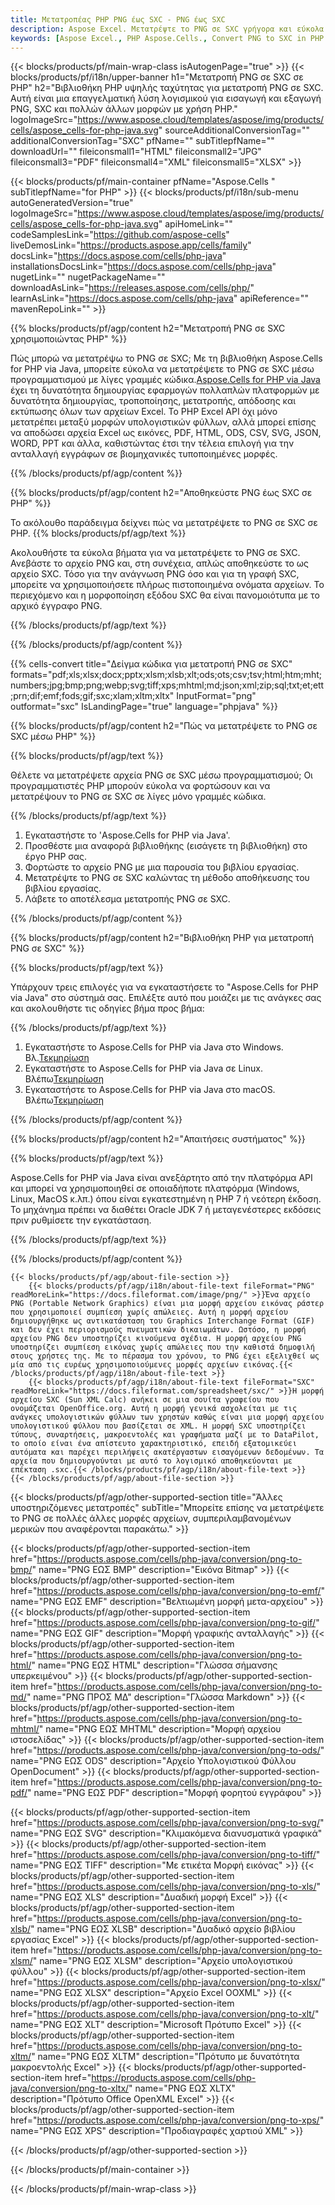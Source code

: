 ```yaml
---
title: Μετατροπέας PHP PNG έως SXC - PNG έως SXC
description: Aspose Excel. Μετατρέψτε το PNG σε SXC γρήγορα και εύκολα με Aspose.Cells. PHP PNG σε SXC. PHP Αποθήκευση PNG σε SXC. Αποθήκευση 4731P ως 0761.
keywords: [Aspose Excel., PHP Aspose.Cells., Convert PNG to SXC in PHP., Save PNG to SXC using PHP., PHP PNG to SXC saveformat., PNG to SXC Converter., PHP Save PNG as SXC]
---
```

{{< blocks/products/pf/main-wrap-class isAutogenPage="true" >}}
{{< blocks/products/pf/i18n/upper-banner h1="Μετατροπή PNG σε SXC σε PHP" h2="Βιβλιοθήκη PHP υψηλής ταχύτητας για μετατροπή PNG σε SXC. Αυτή είναι μια επαγγελματική λύση λογισμικού για εισαγωγή και εξαγωγή PNG, SXC και πολλών άλλων μορφών με χρήση PHP." logoImageSrc="https://www.aspose.cloud/templates/aspose/img/products/cells/aspose_cells-for-php-java.svg" sourceAdditionalConversionTag="" additionalConversionTag="SXC" pfName="" subTitlepfName="" downloadUrl="" fileiconsmall1="HTML" fileiconsmall2="JPG" fileiconsmall3="PDF" fileiconsmall4="XML" fileiconsmall5="XLSX" >}}

{{< blocks/products/pf/main-container pfName="Aspose.Cells " subTitlepfName="for PHP" >}}
{{< blocks/products/pf/i18n/sub-menu autoGeneratedVersion="true" logoImageSrc="https://www.aspose.cloud/templates/aspose/img/products/cells/aspose_cells-for-php-java.svg" apiHomeLink="" codeSamplesLink="https://github.com/aspose-cells" liveDemosLink="https://products.aspose.app/cells/family" docsLink="https://docs.aspose.com/cells/php-java" installationsDocsLink="https://docs.aspose.com/cells/php-java" nugetLink="" nugetPackageName="" downloadAsLink="https://releases.aspose.com/cells/php/" learnAsLink="https://docs.aspose.com/cells/php-java" apiReference="" mavenRepoLink="" >}}


{{% blocks/products/pf/agp/content h2="Μετατροπή PNG σε SXC χρησιμοποιώντας PHP" %}}

 Πώς μπορώ να μετατρέψω το PNG σε SXC; Με τη βιβλιοθήκη Aspose.Cells for PHP via Java, μπορείτε εύκολα να μετατρέψετε το PNG σε SXC μέσω προγραμματισμού με λίγες γραμμές κώδικα.[Aspose.Cells for PHP via Java](https://products.aspose.com/cells/php-java/) έχει τη δυνατότητα δημιουργίας εφαρμογών πολλαπλών πλατφορμών με δυνατότητα δημιουργίας, τροποποίησης, μετατροπής, απόδοσης και εκτύπωσης όλων των αρχείων Excel. Το PHP Excel API όχι μόνο μετατρέπει μεταξύ μορφών υπολογιστικών φύλλων, αλλά μπορεί επίσης να αποδώσει αρχεία Excel ως εικόνες, PDF, HTML, ODS, CSV, SVG, JSON, WORD, PPT και άλλα, καθιστώντας έτσι την τέλεια επιλογή για την ανταλλαγή εγγράφων σε βιομηχανικές τυποποιημένες μορφές.
 
{{% /blocks/products/pf/agp/content %}}

{{% blocks/products/pf/agp/content h2="Αποθηκεύστε PNG έως SXC σε PHP" %}}

Το ακόλουθο παράδειγμα δείχνει πώς να μετατρέψετε το PNG σε SXC σε PHP.
{{% blocks/products/pf/agp/text %}}

Ακολουθήστε τα εύκολα βήματα για να μετατρέψετε το PNG σε SXC. Ανεβάστε το αρχείο PNG και, στη συνέχεια, απλώς αποθηκεύστε το ως αρχείο SXC. Τόσο για την ανάγνωση PNG όσο και για τη γραφή SXC, μπορείτε να χρησιμοποιήσετε πλήρως πιστοποιημένα ονόματα αρχείων. Το περιεχόμενο και η μορφοποίηση εξόδου SXC θα είναι πανομοιότυπα με το αρχικό έγγραφο PNG.

{{% /blocks/products/pf/agp/text %}}

{{% /blocks/products/pf/agp/content %}}

{{% cells-convert title="Δείγμα κώδικα για μετατροπή PNG σε SXC" formats="pdf;xls;xlsx;docx;pptx;xlsm;xlsb;xlt;ods;ots;csv;tsv;html;htm;mht;numbers;jpg;bmp;png;webp;svg;tiff;xps;mhtml;md;json;xml;zip;sql;txt;et;ett;prn;dif;emf;fods;gif;sxc;xlam;xltm;xltx" InputFormat="png" outformat="sxc" IsLandingPage="true" language="phpjava" %}}

{{% blocks/products/pf/agp/content h2="Πώς να μετατρέψετε το PNG σε SXC μέσω PHP" %}}

{{% blocks/products/pf/agp/text %}}

Θέλετε να μετατρέψετε αρχεία PNG σε SXC μέσω προγραμματισμού; Οι προγραμματιστές PHP μπορούν εύκολα να φορτώσουν και να μετατρέψουν το PNG σε SXC σε λίγες μόνο γραμμές κώδικα.

{{% /blocks/products/pf/agp/text %}}

1.  Εγκαταστήστε το 'Aspose.Cells for PHP via Java'.
1.  Προσθέστε μια αναφορά βιβλιοθήκης (εισάγετε τη βιβλιοθήκη) στο έργο PHP σας.
1.  Φορτώστε το αρχείο PNG με μια παρουσία του βιβλίου εργασίας.
1.  Μετατρέψτε το PNG σε SXC καλώντας τη μέθοδο αποθήκευσης του βιβλίου εργασίας.
1.  Λάβετε το αποτέλεσμα μετατροπής PNG σε SXC.

{{% /blocks/products/pf/agp/content %}}

{{% blocks/products/pf/agp/content h2="Βιβλιοθήκη PHP για μετατροπή PNG σε SXC" %}}

{{% blocks/products/pf/agp/text %}}

Υπάρχουν τρεις επιλογές για να εγκαταστήσετε το "Aspose.Cells for PHP via Java" στο σύστημά σας. Επιλέξτε αυτό που μοιάζει με τις ανάγκες σας και ακολουθήστε τις οδηγίες βήμα προς βήμα:

{{% /blocks/products/pf/agp/text %}}

1.  Εγκαταστήστε το Aspose.Cells for PHP via Java στο Windows. Βλ.[Τεκμηρίωση](https://docs.aspose.com/cells/php-java/setup-and-installation-guidelines/#windows)
1.  Εγκαταστήστε το Aspose.Cells for PHP via Java σε Linux. Βλέπω[Τεκμηρίωση](https://docs.aspose.com/cells/php-java/setup-and-installation-guidelines/#linux)
1.  Εγκαταστήστε το Aspose.Cells for PHP via Java στο macOS. Βλέπω[Τεκμηρίωση](https://docs.aspose.com/cells/php-java/setup-and-installation-guidelines/#mac)

{{% /blocks/products/pf/agp/content %}}

{{% blocks/products/pf/agp/content h2="Απαιτήσεις συστήματος" %}}

{{% blocks/products/pf/agp/text %}}

Aspose.Cells for PHP via Java είναι ανεξάρτητο από την πλατφόρμα API και μπορεί να χρησιμοποιηθεί σε οποιαδήποτε πλατφόρμα (Windows, Linux, MacOS κ.λπ.) όπου είναι εγκατεστημένη η PHP 7 ή νεότερη έκδοση. Το μηχάνημα πρέπει να διαθέτει Oracle JDK 7 ή μεταγενέστερες εκδόσεις πριν ρυθμίσετε την εγκατάσταση.
 
{{% /blocks/products/pf/agp/text %}}


{{% /blocks/products/pf/agp/content %}}

<!-- aboutfile Starts -->
    {{< blocks/products/pf/agp/about-file-section >}}
        {{< blocks/products/pf/agp/i18n/about-file-text fileFormat="PNG" readMoreLink="https://docs.fileformat.com/image/png/" >}}Ένα αρχείο PNG (Portable Network Graphics) είναι μια μορφή αρχείου εικόνας ράστερ που χρησιμοποιεί συμπίεση χωρίς απώλειες. Αυτή η μορφή αρχείου δημιουργήθηκε ως αντικατάσταση του Graphics Interchange Format (GIF) και δεν έχει περιορισμούς πνευματικών δικαιωμάτων. Ωστόσο, η μορφή αρχείου PNG δεν υποστηρίζει κινούμενα σχέδια. Η μορφή αρχείου PNG υποστηρίζει συμπίεση εικόνας χωρίς απώλειες που την καθιστά δημοφιλή στους χρήστες της. Με το πέρασμα του χρόνου, το PNG έχει εξελιχθεί ως μία από τις ευρέως χρησιμοποιούμενες μορφές αρχείων εικόνας.{{< /blocks/products/pf/agp/i18n/about-file-text >}}
        {{< blocks/products/pf/agp/i18n/about-file-text fileFormat="SXC" readMoreLink="https://docs.fileformat.com/spreadsheet/sxc/" >}}Η μορφή αρχείου SXC (Sun XML Calc) ανήκει σε μια σουίτα γραφείου που ονομάζεται OpenOffice.org. Αυτή η μορφή γενικά ασχολείται με τις ανάγκες υπολογιστικών φύλλων των χρηστών καθώς είναι μια μορφή αρχείου υπολογιστικού φύλλου που βασίζεται σε XML. Η μορφή SXC υποστηρίζει τύπους, συναρτήσεις, μακροεντολές και γραφήματα μαζί με το DataPilot, το οποίο είναι ένα απίστευτο χαρακτηριστικό, επειδή εξατομικεύει αυτόματα και παρέχει περιλήψεις ακατέργαστων εισαγόμενων δεδομένων. Τα αρχεία που δημιουργούνται με αυτό το λογισμικό αποθηκεύονται με επέκταση .sxc.{{< /blocks/products/pf/agp/i18n/about-file-text >}}
    {{< /blocks/products/pf/agp/about-file-section >}}
<!-- aboutfile Ends -->

{{< blocks/products/pf/agp/other-supported-section title="Άλλες υποστηριζόμενες μετατροπές" subTitle="Μπορείτε επίσης να μετατρέψετε το PNG σε πολλές άλλες μορφές αρχείων, συμπεριλαμβανομένων μερικών που αναφέρονται παρακάτω." >}}

{{< blocks/products/pf/agp/other-supported-section-item href="https://products.aspose.com/cells/php-java/conversion/png-to-bmp/" name="PNG ΕΩΣ BMP" description="Εικόνα Bitmap" >}}
{{< blocks/products/pf/agp/other-supported-section-item href="https://products.aspose.com/cells/php-java/conversion/png-to-emf/" name="PNG ΕΩΣ EMF" description="Βελτιωμένη μορφή μετα-αρχείου" >}}
{{< blocks/products/pf/agp/other-supported-section-item href="https://products.aspose.com/cells/php-java/conversion/png-to-gif/" name="PNG ΕΩΣ GIF" description="Μορφή γραφικής ανταλλαγής" >}}
{{< blocks/products/pf/agp/other-supported-section-item href="https://products.aspose.com/cells/php-java/conversion/png-to-html/" name="PNG ΕΩΣ HTML" description="Γλώσσα σήμανσης υπερκειμένου" >}}
{{< blocks/products/pf/agp/other-supported-section-item href="https://products.aspose.com/cells/php-java/conversion/png-to-md/" name="PNG ΠΡΟΣ ΜΔ" description="Γλώσσα Markdown" >}}
{{< blocks/products/pf/agp/other-supported-section-item href="https://products.aspose.com/cells/php-java/conversion/png-to-mhtml/" name="PNG ΕΩΣ MHTML" description="Μορφή αρχείου ιστοσελίδας" >}}
{{< blocks/products/pf/agp/other-supported-section-item href="https://products.aspose.com/cells/php-java/conversion/png-to-ods/" name="PNG ΕΩΣ ODS" description="Αρχείο Υπολογιστικού Φύλλου OpenDocument" >}}
{{< blocks/products/pf/agp/other-supported-section-item href="https://products.aspose.com/cells/php-java/conversion/png-to-pdf/" name="PNG ΕΩΣ PDF" description="Μορφή φορητού εγγράφου" >}}

{{< blocks/products/pf/agp/other-supported-section-item href="https://products.aspose.com/cells/php-java/conversion/png-to-svg/" name="PNG ΕΩΣ SVG" description="Κλιμακόμενα διανυσματικά γραφικά" >}}
{{< blocks/products/pf/agp/other-supported-section-item href="https://products.aspose.com/cells/php-java/conversion/png-to-tiff/" name="PNG ΕΩΣ TIFF" description="Με ετικέτα Μορφή εικόνας" >}}
{{< blocks/products/pf/agp/other-supported-section-item href="https://products.aspose.com/cells/php-java/conversion/png-to-xls/" name="PNG ΕΩΣ XLS" description="Δυαδική μορφή Excel" >}}
{{< blocks/products/pf/agp/other-supported-section-item href="https://products.aspose.com/cells/php-java/conversion/png-to-xlsb/" name="PNG ΕΩΣ XLSB" description="Δυαδικό αρχείο βιβλίου εργασίας Excel" >}}
{{< blocks/products/pf/agp/other-supported-section-item href="https://products.aspose.com/cells/php-java/conversion/png-to-xlsm/" name="PNG ΕΩΣ XLSM" description="Αρχείο υπολογιστικού φύλλου" >}}
{{< blocks/products/pf/agp/other-supported-section-item href="https://products.aspose.com/cells/php-java/conversion/png-to-xlsx/" name="PNG ΕΩΣ XLSX" description="Αρχείο Excel OOXML" >}}
{{< blocks/products/pf/agp/other-supported-section-item href="https://products.aspose.com/cells/php-java/conversion/png-to-xlt/" name="PNG ΕΩΣ XLT" description="Microsoft Πρότυπο Excel" >}}
{{< blocks/products/pf/agp/other-supported-section-item href="https://products.aspose.com/cells/php-java/conversion/png-to-xltm/" name="PNG ΕΩΣ XLTM" description="Πρότυπο με δυνατότητα μακροεντολής Excel" >}}
{{< blocks/products/pf/agp/other-supported-section-item href="https://products.aspose.com/cells/php-java/conversion/png-to-xltx/" name="PNG ΕΩΣ XLTX" description="Πρότυπο Office OpenXML Excel" >}}
{{< blocks/products/pf/agp/other-supported-section-item href="https://products.aspose.com/cells/php-java/conversion/png-to-xps/" name="PNG ΕΩΣ XPS" description="Προδιαγραφές χαρτιού XML" >}}

{{< /blocks/products/pf/agp/other-supported-section >}}

{{< /blocks/products/pf/main-container >}}
    
{{< /blocks/products/pf/main-wrap-class >}}
